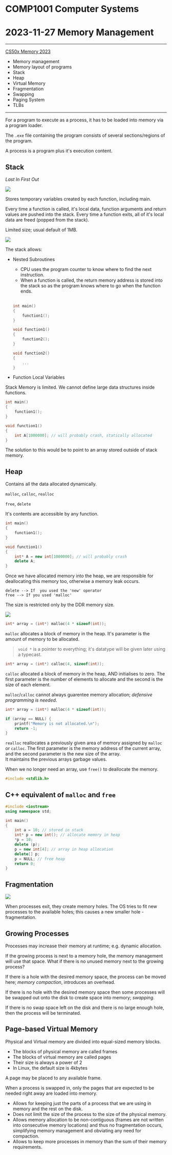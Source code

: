 # COMP1001 Computer Systems
# 2023-11-27 Memory Management

---

[CS50x Memory 2023](https://cs50.harvard.edu/x/2023/weeks/4/)

- Memory management
- Memory layout of programs
- Stack
- Heap
- Virtual Memory
- Fragmentation
- Swapping
- Paging System
- TLBs

---

For a program to execute as a process, it has to be loaded into memory via a program loader.

The `.exe` file containing the program consists of several sections/regions of the program.

A process is a program plus it's execution content.

## Stack

*Last In First Out*

![](https://lh6.googleusercontent.com/ycMLdgHHrCGR2OqnSX8_sM8gPGpalPRXZUuKP43Zq2EsfG8fyPBqAC54qKI5eAwqn2WrKihIW19aBYnVE5BWTk7ivtSb65hmswtO37fZOtqA0Cj72UQCcD6GTpKEagAYAnjqbD1k)

Stores temporary variables created by each function, including main.

Every time a function is called, it's local data, function arguments and return values are pushed into the stack. Every time a function exits, all of it's local data are freed (popped from the stack).

Limited size; usual default of 1MB.

![](https://upload.wikimedia.org/wikipedia/commons/a/ac/ProgramCallStack2_en.svg)

The stack allows:
- Nested Subroutines
    - CPU uses the program counter to know where to find the next instruction.
    - When a function is called, the return memory address is stored into the stack so as the program knows where to go when the function ends. <br><br>

    ```cpp
    int main() 
    {
        function1();
    }

    void function1()
    {
        function2();
    }

    void function2()
    {
        ...
    }
    ```

- Function Local Variables

Stack Memory is limited. We cannot define large data structures inside functions.

```cpp
int main() 
{
    function1();
}

void function1()
{
    int A[1000000]; // will probably crash, statically allocated
}
```

The solution to this would be to point to an array stored outside of stack memory.

## Heap

Contains all the data allocated dynamically.

`malloc`, `calloc`, `realloc`

`free`, `delete`

It's contents are accessible by any function.

```cpp
int main() 
{
    function1();
}

void function1()
{
    int* A = new int[1000000]; // will probably crash
    delete A;
}
```

Once we have allocated memory into the heap, we are responsible for deallocating this memory too, otherwise a memory leak occurs.

```
delete --> If  you used the 'new' operator
free --> If you used 'malloc'
```

The size is restricted only by the DDR memory size.

![](https://visualgdb.com/w/wp-content/uploads/2021/02/stack2.png)

```c
int* array = (int*) malloc(4 * sizeof(int));
```
`malloc` allocates a block of memory in the heap. It's parameter is the amount of memory to be allocated.

> `void *` is a pointer to everything; it's datatype will be given later using a typecast.

```c
int* array = (int*) calloc(4, sizeof(int));
```
`calloc` allocated a block of memory in the heap, AND initialises to zero. The first parameter is the number of elements to allocate and the second is the size of each element.

`malloc`/`calloc` cannot always guarentee memory allocation; *defensive programming is needed*.
```c
int* array = (int*) malloc(4 * sizeof(int));

if (array == NULL) {
    printf("Memory is not allocated.\n");
    return -1;
}
```

`realloc` reallocates a previously given area of memory assigned by `malloc` or `calloc`. The first parameter is the memory address of the current array, and the second parameter is the new size of the array. <br>
It maintains the previous arrays garbage values.

When we no longer need an array, use `free()` to deallocate the memory.

```c
#include <stdlib.h>
```

## C++ equivalent of `malloc` and `free`
```cpp
#include <iostream>
using namespace std;

int main()
{
	int a = 10; // stored in stack
	int* p = new int(); // allocate memory in heap
	*p = 10;
	delete (p);
	p = new int[4]; // array in heap allocation
	delete[] p;
	p = NULL; // free heap
	return 0;
}
```

## Fragmentation

![](https://prepinsta.com/wp-content/uploads/2023/01/Fragmentation-in-OS.webp)

When processes exit, they create memory holes. The OS tries to fit new processes to the available holes; this causes a new smaller hole - fragmentation.

## Growing Processes

Processes may increase their memory at runtime; e.g. dynamic allocation. 

If the growing process is next to a memory hole, the memory management will use that space. What if there is no unused memory next to the growing process?

If there is a hole with the desired memory space, the process can be moved here; *memory compaction*, introduces an overhead.

If there is no hole with the desired memory space then some processes will be swapped out onto the disk to create space into memory; *swapping*.

If there is no swap space left on the disk and there is no large enough hole, then the process will be terminated.

## Page-based Virtual Memory

Physical and Virtual memory are divided into equal-sized memory blocks.
- The blocks of physical memory are called frames
- The blocks of virtual memory are called pages
- Their size is always a power of 2
- In Linux, the default size is 4kbytes 

A page may be placed to any available frame.

When a process is swapped in, only the pages that are expected to be needed right away are loaded into memory.

- Allows for keeping just the parts of a process that we are using in memory and the rest on the disk.
- Does not limit the size of the process to the size of the physical memory.
- Allows memory allocation to be non-contiguous (frames are not written into consecutive memory locations) and thus no fragmentation occurs, simplifying memory management and obviating any need for compaction.
- Allows to keep more processes in memory than the sum of their memory requirements.